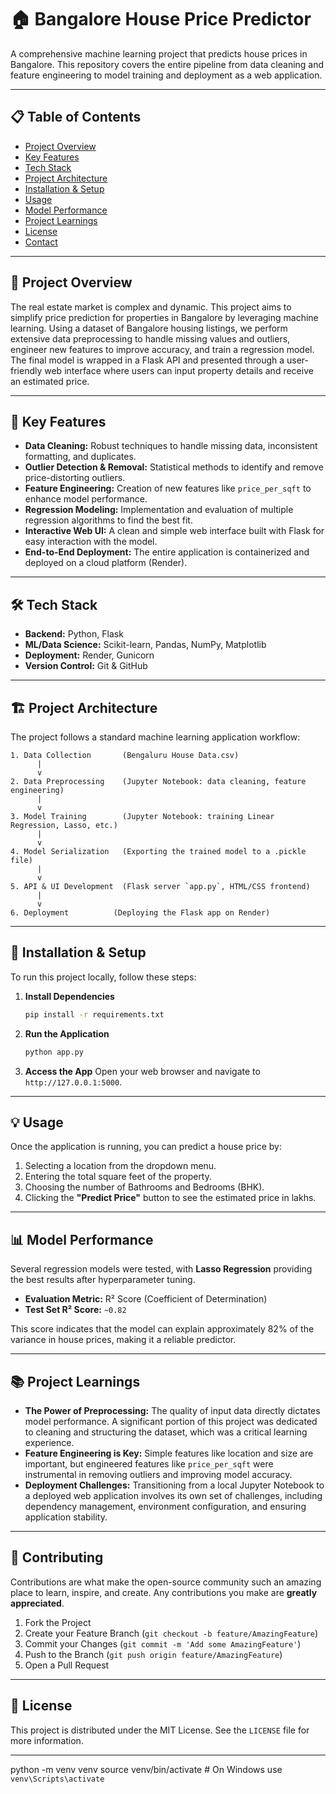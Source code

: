 # 🏠 Bangalore House Price Predictor

[](https://opensource.org/licenses/MIT)
[](https://www.python.org/)
[](https://flask.palletsprojects.com/)
[](https://scikit-learn.org/)

A comprehensive machine learning project that predicts house prices in Bangalore. This repository covers the entire pipeline from data cleaning and feature engineering to model training and deployment as a web application.

-----

## 📋 Table of Contents

  - [Project Overview](https://www.google.com/search?q=%23-project-overview)
  - [Key Features](https://www.google.com/search?q=%23-key-features)
  - [Tech Stack](https://www.google.com/search?q=%23-tech-stack)
  - [Project Architecture](https://www.google.com/search?q=%23-project-architecture)
  - [Installation & Setup](https://www.google.com/search?q=%23-installation--setup)
  - [Usage](https://www.google.com/search?q=%23-usage)
  - [Model Performance](https://www.google.com/search?q=%23-model-performance)
  - [Project Learnings](https://www.google.com/search?q=%23-project-learnings)
  - [License](https://www.google.com/search?q=%23-license)
  - [Contact](https://www.google.com/search?q=%23-contact)

-----

## 📖 Project Overview

The real estate market is complex and dynamic. This project aims to simplify price prediction for properties in Bangalore by leveraging machine learning. Using a dataset of Bangalore housing listings, we perform extensive data preprocessing to handle missing values and outliers, engineer new features to improve accuracy, and train a regression model. The final model is wrapped in a Flask API and presented through a user-friendly web interface where users can input property details and receive an estimated price.

-----

## 🔑 Key Features

  - **Data Cleaning:** Robust techniques to handle missing data, inconsistent formatting, and duplicates.
  - **Outlier Detection & Removal:** Statistical methods to identify and remove price-distorting outliers.
  - **Feature Engineering:** Creation of new features like `price_per_sqft` to enhance model performance.
  - **Regression Modeling:** Implementation and evaluation of multiple regression algorithms to find the best fit.
  - **Interactive Web UI:** A clean and simple web interface built with Flask for easy interaction with the model.
  - **End-to-End Deployment:** The entire application is containerized and deployed on a cloud platform (Render).

-----

## 🛠️ Tech Stack

  - **Backend:** Python, Flask
  - **ML/Data Science:** Scikit-learn, Pandas, NumPy, Matplotlib
  - **Deployment:** Render, Gunicorn
  - **Version Control:** Git & GitHub

-----

## 🏗️ Project Architecture

The project follows a standard machine learning application workflow:

```
1. Data Collection       (Bengaluru House Data.csv)
      |
      v
2. Data Preprocessing    (Jupyter Notebook: data cleaning, feature engineering)
      |
      v
3. Model Training        (Jupyter Notebook: training Linear Regression, Lasso, etc.)
      |
      v
4. Model Serialization   (Exporting the trained model to a .pickle file)
      |
      v
5. API & UI Development  (Flask server `app.py`, HTML/CSS frontend)
      |
      v
6. Deployment          (Deploying the Flask app on Render)
```

-----

## 🚀 Installation & Setup

To run this project locally, follow these steps:

1.  **Install Dependencies**

    ```bash
    pip install -r requirements.txt
    ```

2.  **Run the Application**

    ```bash
    python app.py
    ```

3.  **Access the App**
    Open your web browser and navigate to `http://127.0.0.1:5000`.

-----

## 💡 Usage

Once the application is running, you can predict a house price by:

1.  Selecting a location from the dropdown menu.
2.  Entering the total square feet of the property.
3.  Choosing the number of Bathrooms and Bedrooms (BHK).
4.  Clicking the **"Predict Price"** button to see the estimated price in lakhs.

-----

## 📊 Model Performance

Several regression models were tested, with **Lasso Regression** providing the best results after hyperparameter tuning.

  - **Evaluation Metric:** R² Score (Coefficient of Determination)
  - **Test Set R² Score:** `~0.82`

This score indicates that the model can explain approximately 82% of the variance in house prices, making it a reliable predictor.

-----

## 📚 Project Learnings

  - **The Power of Preprocessing:** The quality of input data directly dictates model performance. A significant portion of this project was dedicated to cleaning and structuring the dataset, which was a critical learning experience.
  - **Feature Engineering is Key:** Simple features like location and size are important, but engineered features like `price_per_sqft` were instrumental in removing outliers and improving model accuracy.
  - **Deployment Challenges:** Transitioning from a local Jupyter Notebook to a deployed web application involves its own set of challenges, including dependency management, environment configuration, and ensuring application stability.

-----

## 🤝 Contributing

Contributions are what make the open-source community such an amazing place to learn, inspire, and create. Any contributions you make are **greatly appreciated**.

1.  Fork the Project
2.  Create your Feature Branch (`git checkout -b feature/AmazingFeature`)
3.  Commit your Changes (`git commit -m 'Add some AmazingFeature'`)
4.  Push to the Branch (`git push origin feature/AmazingFeature`)
5.  Open a Pull Request

-----

## 📝 License

This project is distributed under the MIT License. See the `LICENSE` file for more information.

-----

python -m venv venv
source venv/bin/activate  # On Windows use `venv\Scripts\activate`